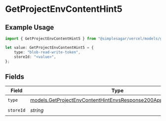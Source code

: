 # GetProjectEnvContentHint5

## Example Usage

```typescript
import { GetProjectEnvContentHint5 } from "@simplesagar/vercel/models/getprojectenvop.js";

let value: GetProjectEnvContentHint5 = {
    type: "blob-read-write-token",
    storeId: "<value>",
};
```

## Fields

| Field                                                                                                                                        | Type                                                                                                                                         | Required                                                                                                                                     | Description                                                                                                                                  |
| -------------------------------------------------------------------------------------------------------------------------------------------- | -------------------------------------------------------------------------------------------------------------------------------------------- | -------------------------------------------------------------------------------------------------------------------------------------------- | -------------------------------------------------------------------------------------------------------------------------------------------- |
| `type`                                                                                                                                       | [models.GetProjectEnvContentHintEnvsResponse200ApplicationJSONType](../models/getprojectenvcontenthintenvsresponse200applicationjsontype.md) | :heavy_check_mark:                                                                                                                           | N/A                                                                                                                                          |
| `storeId`                                                                                                                                    | *string*                                                                                                                                     | :heavy_check_mark:                                                                                                                           | N/A                                                                                                                                          |